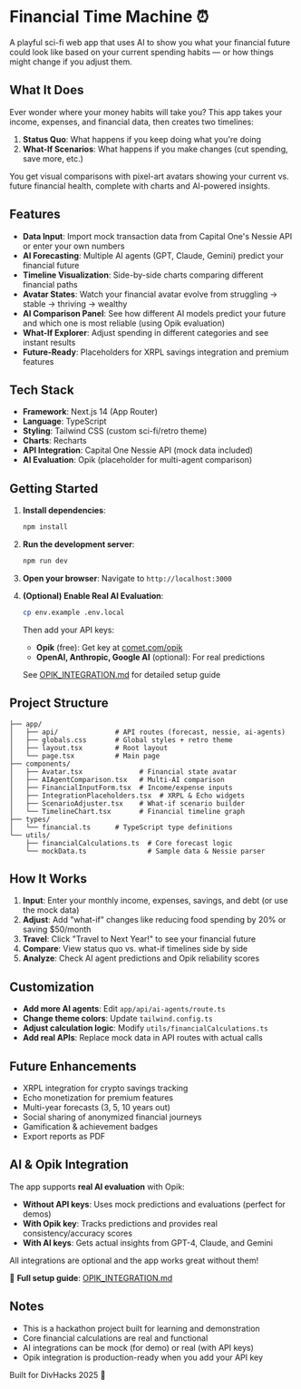 # Financial Time Machine ⏰

A playful sci-fi web app that uses AI to show you what your financial future could look like based on your current spending habits — or how things might change if you adjust them.

## What It Does

Ever wonder where your money habits will take you? This app takes your income, expenses, and financial data, then creates two timelines:

1. **Status Quo**: What happens if you keep doing what you're doing
2. **What-If Scenarios**: What happens if you make changes (cut spending, save more, etc.)

You get visual comparisons with pixel-art avatars showing your current vs. future financial health, complete with charts and AI-powered insights.

## Features

- **Data Input**: Import mock transaction data from Capital One's Nessie API or enter your own numbers
- **AI Forecasting**: Multiple AI agents (GPT, Claude, Gemini) predict your financial future
- **Timeline Visualization**: Side-by-side charts comparing different financial paths
- **Avatar States**: Watch your financial avatar evolve from struggling → stable → thriving → wealthy
- **AI Comparison Panel**: See how different AI models predict your future and which one is most reliable (using Opik evaluation)
- **What-If Explorer**: Adjust spending in different categories and see instant results
- **Future-Ready**: Placeholders for XRPL savings integration and premium features

## Tech Stack

- **Framework**: Next.js 14 (App Router)
- **Language**: TypeScript
- **Styling**: Tailwind CSS (custom sci-fi/retro theme)
- **Charts**: Recharts
- **API Integration**: Capital One Nessie API (mock data included)
- **AI Evaluation**: Opik (placeholder for multi-agent comparison)

## Getting Started

1. **Install dependencies**:
   ```bash
   npm install
   ```

2. **Run the development server**:
   ```bash
   npm run dev
   ```

3. **Open your browser**: Navigate to `http://localhost:3000`

4. **(Optional) Enable Real AI Evaluation**:
   ```bash
   cp env.example .env.local
   ```
   Then add your API keys:
   - **Opik** (free): Get key at [comet.com/opik](https://www.comet.com/site/products/opik/)
   - **OpenAI, Anthropic, Google AI** (optional): For real predictions
   
   See [OPIK_INTEGRATION.md](./OPIK_INTEGRATION.md) for detailed setup guide

## Project Structure

```
├── app/
│   ├── api/              # API routes (forecast, nessie, ai-agents)
│   ├── globals.css       # Global styles + retro theme
│   ├── layout.tsx        # Root layout
│   └── page.tsx          # Main page
├── components/
│   ├── Avatar.tsx              # Financial state avatar
│   ├── AIAgentComparison.tsx   # Multi-AI comparison
│   ├── FinancialInputForm.tsx  # Income/expense inputs
│   ├── IntegrationPlaceholders.tsx  # XRPL & Echo widgets
│   ├── ScenarioAdjuster.tsx    # What-if scenario builder
│   └── TimelineChart.tsx       # Financial timeline graph
├── types/
│   └── financial.ts      # TypeScript type definitions
└── utils/
    ├── financialCalculations.ts  # Core forecast logic
    └── mockData.ts               # Sample data & Nessie parser
```

## How It Works

1. **Input**: Enter your monthly income, expenses, savings, and debt (or use the mock data)
2. **Adjust**: Add "what-if" changes like reducing food spending by 20% or saving $50/month
3. **Travel**: Click "Travel to Next Year!" to see your financial future
4. **Compare**: View status quo vs. what-if timelines side by side
5. **Analyze**: Check AI agent predictions and Opik reliability scores

## Customization

- **Add more AI agents**: Edit `app/api/ai-agents/route.ts`
- **Change theme colors**: Update `tailwind.config.ts`
- **Adjust calculation logic**: Modify `utils/financialCalculations.ts`
- **Add real APIs**: Replace mock data in API routes with actual calls

## Future Enhancements

- XRPL integration for crypto savings tracking
- Echo monetization for premium features
- Multi-year forecasts (3, 5, 10 years out)
- Social sharing of anonymized financial journeys
- Gamification & achievement badges
- Export reports as PDF

## AI & Opik Integration

The app supports **real AI evaluation** with Opik:

- **Without API keys**: Uses mock predictions and evaluations (perfect for demos)
- **With Opik key**: Tracks predictions and provides real consistency/accuracy scores
- **With AI keys**: Gets actual insights from GPT-4, Claude, and Gemini

All integrations are optional and the app works great without them!

📖 **Full setup guide**: [OPIK_INTEGRATION.md](./OPIK_INTEGRATION.md)

## Notes

- This is a hackathon project built for learning and demonstration
- Core financial calculations are real and functional
- AI integrations can be mock (for demo) or real (with API keys)
- Opik integration is production-ready when you add your API key

Built for DivHacks 2025 🚀